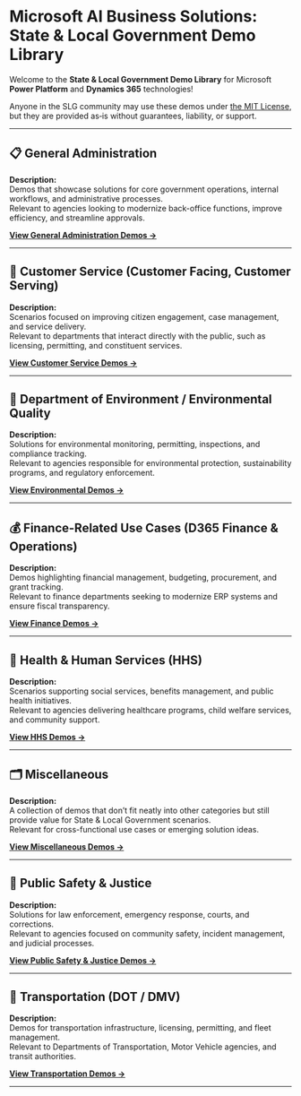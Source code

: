 # Microsoft AI Business Solutions: State & Local Government Demo Library

Welcome to the **State & Local Government Demo Library** for Microsoft **Power Platform** and **Dynamics 365** technologies!

Anyone in the SLG community may use these demos under [the MIT License](../LICENSE), but they are provided as‑is without guarantees, liability, or support.

---

## 📋 General Administration
**Description:**  
Demos that showcase solutions for core government operations, internal workflows, and administrative processes.  
Relevant to agencies looking to modernize back-office functions, improve efficiency, and streamline approvals.  

**[View General Administration Demos →](./administration/)**

---

## 🤝 Customer Service (Customer Facing, Customer Serving)
**Description:**  
Scenarios focused on improving citizen engagement, case management, and service delivery.  
Relevant to departments that interact directly with the public, such as licensing, permitting, and constituent services.  

**[View Customer Service Demos →](./customer-service/)**

---

## 🌱 Department of Environment / Environmental Quality
**Description:**  
Solutions for environmental monitoring, permitting, inspections, and compliance tracking.  
Relevant to agencies responsible for environmental protection, sustainability programs, and regulatory enforcement.  

**[View Environmental Demos →](./environment/)**

---

## 💰 Finance-Related Use Cases (D365 Finance & Operations)
**Description:**  
Demos highlighting financial management, budgeting, procurement, and grant tracking.  
Relevant to finance departments seeking to modernize ERP systems and ensure fiscal transparency.  

**[View Finance Demos →](./finance/)**

---

## 🏥 Health & Human Services (HHS)
**Description:**  
Scenarios supporting social services, benefits management, and public health initiatives.  
Relevant to agencies delivering healthcare programs, child welfare services, and community support.  

**[View HHS Demos →](./HHS/)**

---

## 🗂 Miscellaneous
**Description:**  
A collection of demos that don’t fit neatly into other categories but still provide value for State & Local Government scenarios.  
Relevant for cross-functional use cases or emerging solution ideas.  

**[View Miscellaneous Demos →](./misc/)**

---

## 🚓 Public Safety & Justice
**Description:**  
Solutions for law enforcement, emergency response, courts, and corrections.  
Relevant to agencies focused on community safety, incident management, and judicial processes.  

**[View Public Safety & Justice Demos →](./PSJ/)**

---

## 🚦 Transportation (DOT / DMV)
**Description:**  
Demos for transportation infrastructure, licensing, permitting, and fleet management.  
Relevant to Departments of Transportation, Motor Vehicle agencies, and transit authorities.  

**[View Transportation Demos →](./transportation/)**

---
